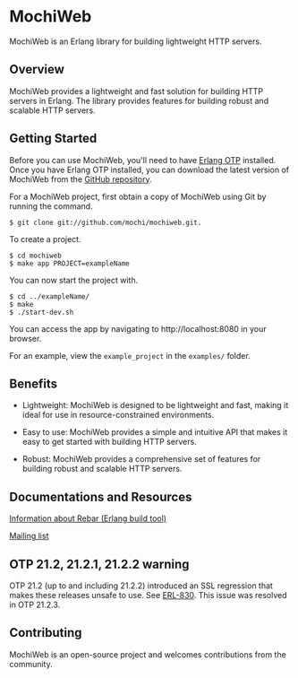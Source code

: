 # MochiWeb
MochiWeb is an Erlang library for building lightweight HTTP servers.

## Overview
MochiWeb provides a lightweight and fast solution for building HTTP servers in Erlang. The library provides features for building robust and scalable HTTP servers.

## Getting Started
Before you can use MochiWeb, you'll need to have [Erlang OTP](https://www.erlang.org/) installed. Once you have Erlang OTP installed, you can download the latest version of MochiWeb from the [GitHub repository](https://github.com/mochi/mochiweb).

For a MochiWeb project, first obtain a copy of MochiWeb using Git by running the command.


```erlang-repl
$ git clone git://github.com/mochi/mochiweb.git.
```
To create a project.

```erlang-repl
$ cd mochiweb
$ make app PROJECT=exampleName
```

You can now start the project with.

```erlang-repl
$ cd ../exampleName/
$ make
$ ./start-dev.sh
```

You can access the app by navigating to http://localhost:8080 in your browser.

For an example, view the `example_project` in the `examples/` folder.


## Benefits
* Lightweight: MochiWeb is designed to be lightweight and fast, making it ideal for use in resource-constrained environments.

* Easy to use: MochiWeb provides a simple and intuitive API that makes it easy to get started with building HTTP servers.

* Robust: MochiWeb provides a comprehensive set of features for building robust and scalable HTTP servers.

## Documentations and Resources
[Information about Rebar (Erlang build tool)](https://github.com/erlang/rebar3)

[Mailing list](https://groups.google.com/group/mochiweb/)

## OTP 21.2, 21.2.1, 21.2.2 warning

OTP 21.2 (up to and including 21.2.2) introduced an SSL regression that
makes these releases unsafe to use. See [ERL-830](https://bugs.erlang.org/browse/ERL-830).
This issue was resolved in OTP 21.2.3.


## Contributing
MochiWeb is an open-source project and welcomes contributions from the community.
